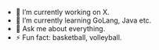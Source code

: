 - 🔭 I’m currently working on X.
- 🌱 I’m currently learning GoLang, Java etc.
- 💬 Ask me about everything.
- ⚡ Fun fact: basketball, volleyball.

